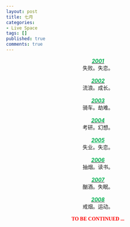 ```yaml
---
layout: post
title: 七月
categories:
- Live Space
tags: []
published: true
comments: true
---
```

<p><div align="center"><strong><em><u><font color="#00b050">2001</font></u></em></strong></div>
<div align="center">失败。失恋。</div>
<div align="center"> </div>
<div align="center"><strong><em><u><font color="#00b050">2002</font></u></em></strong></div>
<div align="center">流浪。成长。</div>
<div align="center"> </div>
<div align="center"><strong><em><u><font color="#00b050">2003</font></u></em></strong></div>
<div align="center">骑车。劫难。</div>
<div align="center"> </div>
<div align="center"><strong><em><u><font color="#00b050">2004</font></u></em></strong></div>
<div align="center">考研。幻想。</div>
<div align="center"> </div>
<div align="center"><font color="#00b050"><strong><u><em>2005</em></u></strong></font></div>
<div align="center">失业。失恋。</div>
<div align="center"> </div>
<div align="center"><strong><em><u><font color="#00b050">2006</font></u></em></strong></div>
<div align="center">抽烟。读书。</div>
<div align="center"> </div>
<div align="center"><strong><em><u><font color="#00b050">2007</font></u></em></strong></div>
<div align="center">酗酒。失眠。</div>
<div align="center"> </div>
<div align="center"><strong><em><u><font color="#00b050">2008</font></u></em></strong></div>
<div align="center">戒烟。运动。</div>
<div align="center"> </div>
<div align="center"><font face="Comic Sans MS" color="#ff0000"><strong>TO BE CONTINUED ...</strong></font></div></p>
